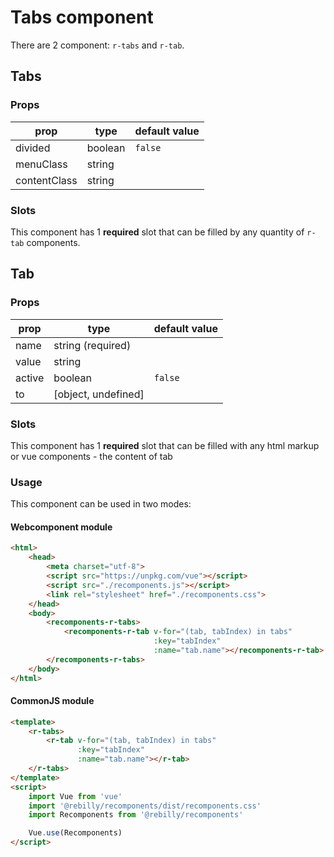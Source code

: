 # Tabs component

There are 2 component: `r-tabs` and `r-tab`.

## Tabs 

### Props
| prop         | type        | default value |
|--------------|-------------|---------------|
| divided      | boolean     | `false`       |
| menuClass    | string      |               |
| contentClass | string      |               |
### Slots

This component has 1 **required** slot that can be filled by any quantity of `r-tab` components.

## Tab 

### Props
| prop       | type                | default value |
|------------| --------------------|---------------|
| name       | string (required)   |               |
| value      | string              |               |
| active     | boolean             | `false`       |
| to         | [object, undefined] |               |

### Slots

This component has 1 **required** slot that can be filled with any html markup or vue components - the content of tab


### Usage

This component can be used in two modes:

#### Webcomponent module

```html
<html>
    <head>
        <meta charset="utf-8">
        <script src="https://unpkg.com/vue"></script>
        <script src="./recomponents.js"></script>
        <link rel="stylesheet" href="./recomponents.css">
    </head>
    <body>
        <recomponents-r-tabs>
            <recomponents-r-tab v-for="(tab, tabIndex) in tabs"
                                :key="tabIndex"
                                :name="tab.name"></recomponents-r-tab>
        </recomponents-r-tabs>
    </body>
</html>
```

#### CommonJS module

```html
<template>
    <r-tabs>
        <r-tab v-for="(tab, tabIndex) in tabs"
               :key="tabIndex"
               :name="tab.name"></r-tab>      
    </r-tabs>
</template>
<script>
    import Vue from 'vue'
    import '@rebilly/recomponents/dist/recomponents.css'
    import Recomponents from '@rebilly/recomponents'

    Vue.use(Recomponents)
</script>
```
